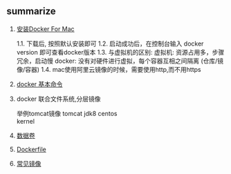 ## summarize

 1. [安装Docker For Mac](http://docker-cn.com/get-docker)  
 
    1.1. 下载后, 按照默认安装即可
    1.2. 启动成功后，在控制台输入 docker version 即可查看docker版本
    1.3. 与虚拟机的区别: 
         虚拟机: 资源占用多，步骤冗余，启动慢
         docker: 没有对硬件进行虚拟，每个容器互相之间隔离 (仓库/镜像/容器)
    1.4. mac使用阿里云镜像的时候，需要使用http,而不用https
       
 2. [docker 基本命令](https://github.com/ylzyqt/summarize-integration/blob/master/docker/docker_basic.md)
 
 3. docker 联合文件系统,分层镜像
    
    
       举例tomcat镜像
          tomcat 
            jdk8
             centos  
               kernel 
               
 4. [数据卷](https://github.com/ylzyqt/summarize-integration/blob/master/docker/docker_volumns.md)    
 
 
 5. [Dockerfile](https://github.com/ylzyqt/summarize-integration/blob/master/docker/dockerfile.md)         
 
 
 6. [常见镜像](https://github.com/ylzyqt/summarize-integration/blob/master/docker/docker_images.md)
    
    
    
    
                            
              
       
    
    